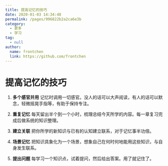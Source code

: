 ```yaml
---
title: 提高记忆的技巧
date: 2020-01-03 14:34:48
permalink: /pages/996822b2a2ca6e3b
category:
  - 更多
  - 学习
tag:
  - null
author:
  name: frontchen
  link: https://github.com/frontchen
---
```


# 提高记忆的技巧

1. **多个感官并用**
   记忆时调用一切感官。没人的话可以大声阅读，有人的话可以默念，轻微摇晃手指等，有助于保持专注。

<!-- more -->

2. **重复记忆**
   每天留出半个到一个小时，梳理总结今天所学的内容。每一章复习完成后做系统的知识整理。

3. **建立关联**
   把你所学的新知识与已有的认知建立联系，对于记忆事半功倍。

4. **场景记忆**
   把知识具象化为一个场景，想象自己在何时何地能用这些知识，与自身发生联系。

5. **提出问题**
   每学习一个知识点，试着提问，然后给出答案。用了就记住了。
